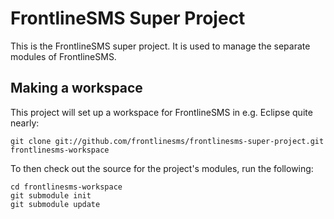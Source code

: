 FrontlineSMS Super Project
==========================

This is the FrontlineSMS super project.  It is used to manage the separate modules of FrontlineSMS.

Making a workspace
------------------

This project will set up a workspace for FrontlineSMS in e.g. Eclipse quite nearly:

    git clone git://github.com/frontlinesms/frontlinesms-super-project.git frontlinesms-workspace

To then check out the source for the project's modules, run the following:

    cd frontlinesms-workspace
    git submodule init
    git submodule update



